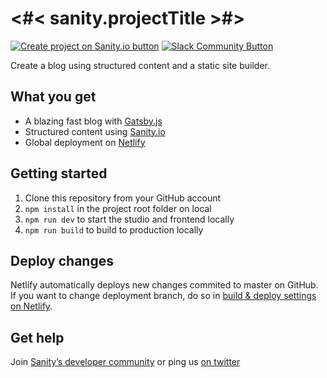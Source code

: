 # <#< sanity.projectTitle >#>

[![Create project on Sanity.io button]()](https://www.sanity.io/create?template=sanity-io%2Ftemplate-blog) [![Slack Community Button](https://slack.sanity.io/badge.svg)](https://slack.sanity.io/)

Create a blog using structured content and a static site builder.

## What you get

- A blazing fast blog with [Gatsby.js](https://gatsbyjs.org)
- Structured content using [Sanity.io](https://www.sanity.io)
- Global deployment on [Netlify](https://netlify.com)

## Getting started

1. Clone this repository from your GitHub account
2. `npm install` in the project root folder on local
3. `npm run dev` to start the studio and frontend locally
4. `npm run build` to build to production locally

## Deploy changes

Netlify automatically deploys new changes commited to master on GitHub. If you want to change deployment branch, do so in [build & deploy settings on Netlify](https://www.netlify.com/docs/continuous-deployment/#branches-deploys).

## Get help

Join [Sanity’s developer community](https://slack.sanity.io) or ping us [on twitter](https://twitter.com/sanity_io)
